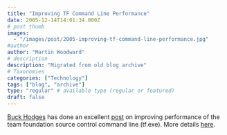 ```yaml
---
title: "Improving TF Command Line Performance"
date: 2005-12-14T14:01:34.000Z
# post thumb
images:
  - "/images/post/2005-improving-tf-command-line-performance.jpg"
#author
author: "Martin Woodward"
# description
description: "Migrated from old blog archive"
# Taxonomies
categories: ["Technology"]
tags: ["blog", "archive"]
type: "regular" # available type (regular or featured)
draft: false
---
```


[Buck Hodges](http://blogs.msdn.com/buckh/default.aspx) has done an excellent [post](http://blogs.msdn.com/buckh/archive/2005/12/12/503015.aspx) on improving performance of the team foundation source control command line (tf.exe).  More details [here](http://blogs.msdn.com/buckh/archive/2005/12/12/503015.aspx).